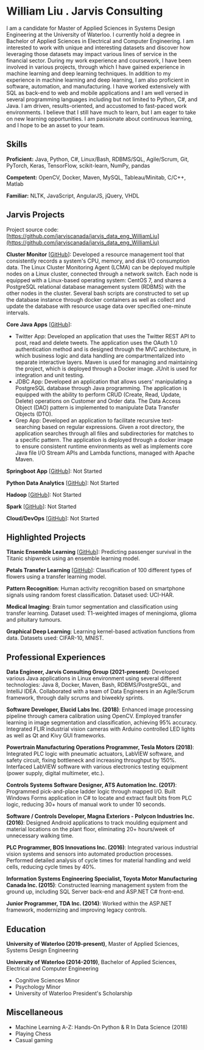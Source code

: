 # William Liu . Jarvis Consulting

I am a candidate for Master of Applied Sciences in Systems Design Engineering at the University of Waterloo. I currently hold a degree in Bachelor of Applied Sciences in Electrical and Computer Engineering. I am interested to work with unique and interesting datasets and discover how leveraging those datasets may impact various lines of service in the financial sector. During my work experience and coursework, I have been involved in various projects, through which I have gained experience in machine learning and deep learning techniques. In addition to my experience in machine learning and deep learning, I am also proficient in software, automation, and manufacturing. I have worked extensively with SQL as back-end to web and mobile applications and I am well versed in several programming languages including but not limited to Python, C#, and Java. I am driven, results-oriented, and accustomed to fast-paced work environments. I believe that I still have much to learn, but I am eager to take on new learning opportunities. I am passionate about continuous learning, and I hope to be an asset to your team.

## Skills

**Proficient:** Java, Python, C#, Linux/Bash, RDBMS/SQL, Agile/Scrum, Git, PyTorch, Keras, TensorFlow, scikit-learn, NumPy, pandas

**Competent:** OpenCV, Docker, Maven, MySQL, Tableau/Minitab, C/C++, Matlab

**Familiar:** NLTK, JavaScript, AngularJS, jQuery, VHDL

## Jarvis Projects

Project source code: [https://github.com/jarviscanada/jarvis_data_eng_WilliamLiu](https://github.com/jarviscanada/jarvis_data_eng_WilliamLiu)


**Cluster Monitor** [[GitHub](https://github.com/jarviscanada/jarvis_data_eng_WilliamLiu/tree/master/linux_sql)]: Developed a resource management tool that consistently records a system's CPU, memory, and disk I/O consumption data. The Linux Cluster Monitoring Agent (LCMA) can be deployed multiple nodes on a Linux cluster, connected through a network switch. Each node is equipped with a Linux-based operating system: CentOS 7, and shares a PostgreSQL relational database management system (RDBMS) with the other nodes in the cluster. Several bash scripts are constructed to set up the database instance through docker containers as well as collect and update the database with resource usage data over specified one-minute intervals.

**Core Java Apps** [[GitHub](https://github.com/jarviscanada/jarvis_data_eng_WilliamLiu/tree/master/core_java)]:
      
  - Twitter App: Developed an application that uses the Twitter REST API to post, read and delete tweets. The application uses the OAuth 1.0 authentication method and is designed through the MVC architecture, in which business logic and data handling are compartmentalized into separate interactive layers. Maven is used for managing and maintaining the project, which is deployed through a Docker image. JUnit is used for integration and unit testing.
  - JDBC App: Developed an application that allows users' manipulating a PostgreSQL database through Java programming. The application is equipped with the ability to perform CRUD (Create, Read, Update, Delete) operations on Customer and Order data. The Data Access Object (DAO) pattern is implemented to manipulate Data Transfer Objects (DTO).
  - Grep App: Developed an application to facilitate recursive text-searching based on regular expressions. Given a root directory, the application searches through all files and subdirectories for matches to a specific pattern. The application is deployed through a docker image to ensure consistent runtime environments as well as implements core Java file I/O Stream APIs and Lambda functions, managed with Apache Maven.

**Springboot App** [[GitHub](https://github.com/jarviscanada/jarvis_data_eng_WilliamLiu/tree/master/springboot)]: Not Started

**Python Data Analytics** [[GitHub](https://github.com/jarviscanada/jarvis_data_eng_WilliamLiu/tree/master/python_data_analytics)]: Not Started

**Hadoop** [[GitHub](https://github.com/jarviscanada/jarvis_data_eng_WilliamLiu/tree/master/hadoop)]: Not Started

**Spark** [[GitHub](https://github.com/jarviscanada/jarvis_data_eng_WilliamLiu/tree/master/spark)]: Not Started

**Cloud/DevOps** [[GitHub](https://github.com/jarviscanada/jarvis_data_eng_WilliamLiu/tree/master/cloud_devops)]: Not Started


## Highlighted Projects
**Titanic Ensemble Learning** [[GitHub](https://www.kaggle.com/williamyll/titanic-machine-learning-from-disaster)]: Predicting passenger survival in the Titanic shipwreck using an ensemble learning model.

**Petals Transfer Learning** [[GitHub](https://www.kaggle.com/williamyll/petals-transfer-learning)]: Classification of 100 different types of flowers using a transfer learning model.

**Pattern Recognition**: Human activity recognition based on smartphone signals using random forest classification. Dataset used: UCI-HAR.

**Medical Imaging**: Brain tumor segmentation and classification using transfer learning. Dataset used: T1-weighted images of meningioma, glioma and pituitary tumours.

**Graphical Deep Learning**: Learning kernel-based activation functions from data. Datasets used: CIFAR-10, MNIST.


## Professional Experiences

**Data Engineer, Jarvis Consulting Group (2021-present)**: Developed various Java applications in Linux environment using several different technologies: Java 8, Docker, Maven, Bash, RDBMS/PostgreSQL, and IntelliJ IDEA. Collaborated with a team of Data Engineers in an Agile/Scrum framework, through daily scrums and biweekly sprints.

**Software Developer, Elucid Labs Inc. (2018)**: Enhanced image processing pipeline through camera calibration using OpenCV. Employed transfer learning in image segmentation and classification, achieving 95% accuracy. Integrated FLIR industrial vision cameras with Arduino controlled LED lights as well as Qt and Kivy GUI frameworks.

**Powertrain Manufacturing Operations Programmer, Tesla Motors (2018)**: Integrated PLC logic with pneumatic actuators, LabVIEW software, and safety circuit, fixing bottleneck and increasing throughput by 150%. Interfaced LabVIEW software with various electronics testing equipment (power supply, digital multimeter, etc.).

**Controls Systems Software Designer, ATS Automation Inc. (2017)**: Programmed pick-and-place ladder logic through mapped I/O. Built Windows Forms application in C# to locate and extract fault bits from PLC logic, reducing 30+ hours of manual work to under 10 seconds.

**Software / Controls Developer, Magna Exteriors - Polycon Industries Inc. (2016)**: Designed Android applications to track moulding equipment and material locations on the plant floor, eliminating 20+ hours/week of unnecessary walking time.

**PLC Programmer, BOS Innovations Inc. (2016)**: Integrated various industrial vision systems and sensors into automated production processes. Performed detailed analysis of cycle times for material handling and weld cells, reducing cycle times by 40%.

**Information Systems Engineering Specialist, Toyota Motor Manufacturing Canada Inc. (2015)**: Constructed learning management system from the ground up, including SQL Server back-end and ASP.NET C# front-end.

**Junior Programmer, TDA Inc. (2014)**: Worked within the ASP.NET framework, modernizing and improving legacy controls.


## Education
**University of Waterloo (2019-present)**, Master of Applied Sciences, Systems Design Engineering

**University of Waterloo (2014-2019)**, Bachelor of Applied Sciences, Electrical and Computer Engineering
- Cognitive Sciences Minor
- Psychology Minor
- University of Waterloo President's Scholarship


## Miscellaneous
- Machine Learning A-Z: Hands-On Python & R In Data Science (2018)
- Playing Chess
- Casual gaming